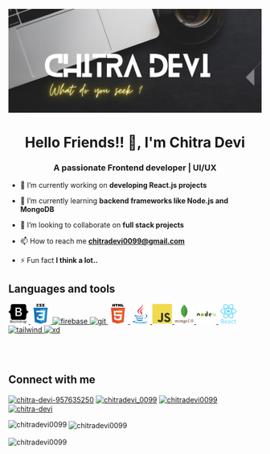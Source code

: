 ![Logo](https://github.com/chitradevi0099/chitradevi0099/blob/main/bannerg.jpg)
<h1 align="center">Hello Friends!! 👋, I'm Chitra Devi</h1>
<h3 align="center">A passionate Frontend developer | UI/UX</h3>

- 🔭 I’m currently working on **developing React.js projects**

- 🌱 I’m currently learning **backend frameworks like Node.js and MongoDB**

- 👯 I’m looking to collaborate on **full stack projects**

- 📫 How to reach me **chitradevi0099@gmail.com**

- ⚡ Fun fact **I think a lot..**



## Languages and tools

<p align="left"> <a href="https://getbootstrap.com" target="_blank" rel="noreferrer"> <img src="https://raw.githubusercontent.com/devicons/devicon/master/icons/bootstrap/bootstrap-plain-wordmark.svg" alt="bootstrap" width="40" height="40"/> </a> <a href="https://www.w3schools.com/css/" target="_blank" rel="noreferrer"> <img src="https://raw.githubusercontent.com/devicons/devicon/master/icons/css3/css3-original-wordmark.svg" alt="css3" width="40" height="40"/> </a> <a href="https://firebase.google.com/" target="_blank" rel="noreferrer"> <img src="https://www.vectorlogo.zone/logos/firebase/firebase-icon.svg" alt="firebase" width="40" height="40"/> </a> <a href="https://git-scm.com/" target="_blank" rel="noreferrer"> <img src="https://www.vectorlogo.zone/logos/git-scm/git-scm-icon.svg" alt="git" width="40" height="40"/> </a> <a href="https://www.w3.org/html/" target="_blank" rel="noreferrer"> <img src="https://raw.githubusercontent.com/devicons/devicon/master/icons/html5/html5-original-wordmark.svg" alt="html5" width="40" height="40"/> </a> <a href="https://www.java.com" target="_blank" rel="noreferrer"> <img src="https://raw.githubusercontent.com/devicons/devicon/master/icons/java/java-original.svg" alt="java" width="40" height="40"/> </a> <a href="https://developer.mozilla.org/en-US/docs/Web/JavaScript" target="_blank" rel="noreferrer"> <img src="https://raw.githubusercontent.com/devicons/devicon/master/icons/javascript/javascript-original.svg" alt="javascript" width="40" height="40"/> </a> <a href="https://www.mongodb.com/" target="_blank" rel="noreferrer"> <img src="https://raw.githubusercontent.com/devicons/devicon/master/icons/mongodb/mongodb-original-wordmark.svg" alt="mongodb" width="40" height="40"/> </a> <a href="https://nodejs.org" target="_blank" rel="noreferrer"> <img src="https://raw.githubusercontent.com/devicons/devicon/master/icons/nodejs/nodejs-original-wordmark.svg" alt="nodejs" width="40" height="40"/> </a> <a href="https://reactjs.org/" target="_blank" rel="noreferrer"> <img src="https://raw.githubusercontent.com/devicons/devicon/master/icons/react/react-original-wordmark.svg" alt="react" width="40" height="40"/> </a> <a href="https://tailwindcss.com/" target="_blank" rel="noreferrer"> <img src="https://www.vectorlogo.zone/logos/tailwindcss/tailwindcss-icon.svg" alt="tailwind" width="40" height="40"/> </a> <a href="https://www.adobe.com/products/xd.html" target="_blank" rel="noreferrer"> <img src="https://cdn.worldvectorlogo.com/logos/adobe-xd.svg" alt="xd" width="40" height="40"/> </a> </p>
<br>
<br>

## Connect with me 

<p align="left">
<a href="https://linkedin.com/in/chitra-devi-957635250" target="blank"><img align="center" src="https://raw.githubusercontent.com/rahuldkjain/github-profile-readme-generator/master/src/images/icons/Social/linked-in-alt.svg" alt="chitra-devi-957635250" height="30" width="40" /></a>
<a href="https://instagram.com/chitradevi_0099" target="blank"><img align="center" src="https://raw.githubusercontent.com/rahuldkjain/github-profile-readme-generator/master/src/images/icons/Social/instagram.svg" alt="chitradevi_0099" height="30" width="40" /></a>
<a href="https://www.hackerrank.com/chitradevi0099" target="blank"><img align="center" src="https://raw.githubusercontent.com/rahuldkjain/github-profile-readme-generator/master/src/images/icons/Social/hackerrank.svg" alt="chitradevi0099" height="30" width="40" /></a>
<a href="https://www.leetcode.com/chitra-devi" target="blank"><img align="center" src="https://raw.githubusercontent.com/rahuldkjain/github-profile-readme-generator/master/src/images/icons/Social/leet-code.svg" alt="chitra-devi" height="30" width="40" /></a>
</p>




</div>  
  <p><img align="left" src="https://github-readme-stats.vercel.app/api/top-langs?username=chitradevi0099&show_icons=true&locale=en&layout=compact" alt="chitradevi0099" /></p>

<p>&nbsp;<img align="center" src="https://github-readme-stats.vercel.app/api?username=chitradevi0099&show_icons=true&locale=en" alt="chitradevi0099" /></p>

<p><img align="center" src="https://github-readme-streak-stats.herokuapp.com/?user=chitradevi0099&" alt="chitradevi0099" /></p>

